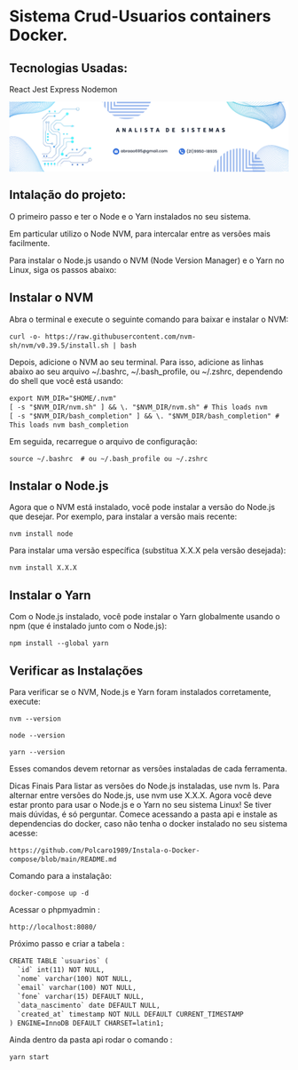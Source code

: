 # Sistema Crud-Usuarios containers Docker.  

## Tecnologias Usadas:

React
Jest
Express
Nodemon

<div style="display: flex; align-items: center;">
<img src="https://github.com/abraao69/abraao69/blob/main/Navy%20Blue%20Geometric%20Technology%20LinkedIn%20Banner%20(2).png" alt="Logo">
  <br><br>
</div>
  

## Intalação do projeto:  

O primeiro passo e ter o Node e o Yarn instalados no seu sistema.

Em particular utilizo o Node NVM, para intercalar entre as versões mais facilmente.

Para instalar o Node.js usando o NVM (Node Version Manager) e o Yarn no Linux, siga os passos abaixo:

## Instalar o NVM

Abra o terminal e execute o seguinte comando para baixar e instalar o NVM:

```
curl -o- https://raw.githubusercontent.com/nvm-sh/nvm/v0.39.5/install.sh | bash
```
Depois, adicione o NVM ao seu terminal. Para isso, adicione as linhas abaixo ao seu arquivo ~/.bashrc, ~/.bash_profile, ou ~/.zshrc, dependendo do shell que você está usando:
```
export NVM_DIR="$HOME/.nvm"
[ -s "$NVM_DIR/nvm.sh" ] && \. "$NVM_DIR/nvm.sh" # This loads nvm
[ -s "$NVM_DIR/bash_completion" ] && \. "$NVM_DIR/bash_completion" # This loads nvm bash_completion
```
Em seguida, recarregue o arquivo de configuração:
```
source ~/.bashrc  # ou ~/.bash_profile ou ~/.zshrc
```
## Instalar o Node.js

Agora que o NVM está instalado, você pode instalar a versão do Node.js que desejar. Por exemplo, para instalar a versão mais recente:

```
nvm install node
```
Para instalar uma versão específica (substitua X.X.X pela versão desejada):
```
nvm install X.X.X
```
## Instalar o Yarn

Com o Node.js instalado, você pode instalar o Yarn globalmente usando o npm (que é instalado junto com o Node.js):

```
npm install --global yarn
```
## Verificar as Instalações

Para verificar se o NVM, Node.js e Yarn foram instalados corretamente, execute:

```
nvm --version

```

```
node --version

```

```
yarn --version

```
Esses comandos devem retornar as versões instaladas de cada ferramenta.

Dicas Finais
Para listar as versões do Node.js instaladas, use nvm ls.
Para alternar entre versões do Node.js, use nvm use X.X.X.
Agora você deve estar pronto para usar o Node.js e o Yarn no seu sistema Linux! Se tiver mais dúvidas, é só perguntar.
Comece acessando a pasta api e instale as dependencias do docker, caso não tenha o docker instalado no seu sistema acesse:

```
https://github.com/Polcaro1989/Instala-o-Docker-compose/blob/main/README.md
```
Comando para a instalação:

```
docker-compose up -d
```
Acessar o phpmyadmin :
```
http://localhost:8080/
```
Próximo passo e criar a tabela :

```
CREATE TABLE `usuarios` (
  `id` int(11) NOT NULL,
  `nome` varchar(100) NOT NULL,
  `email` varchar(100) NOT NULL,
  `fone` varchar(15) DEFAULT NULL,
  `data_nascimento` date DEFAULT NULL,
  `created_at` timestamp NOT NULL DEFAULT CURRENT_TIMESTAMP
) ENGINE=InnoDB DEFAULT CHARSET=latin1;

```

Ainda dentro da pasta api rodar o comando :

```
yarn start
```
